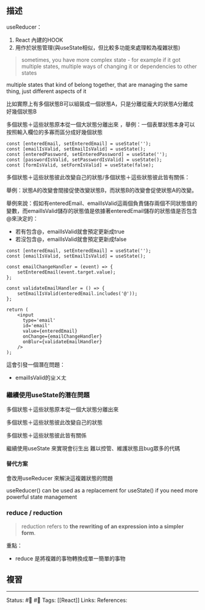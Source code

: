 ## 描述

useReducer：
1. React 內建的HOOK
2. 用作於狀態管理(與useState相似，但比較多功能來處理較為複雜狀態)


> sometimes, you have more complex state - for example if it got multiple states, multiple ways of changing it or dependencies to other states


multiple states that kind of belong together, that are managing the same thing, just different aspects of it

比如實際上有多個狀態B可以組裝成一個狀態A，只是分離從龐大的狀態A分離成好幾個狀態B

  

  

多個狀態＋這些狀態原本從一個大狀態分離出來 ，舉例：一個表單狀態本身可以按照輸入欄位的多寡而區分成好幾個狀態

```
const [enteredEmail, setEnteredEmail] = useState('');
const [emailIsValid, setEmailIsValid] = useState();
const [enteredPassword, setEnteredPassword] = useState('');
const [passwordIsValid, setPasswordIsValid] = useState();
const [formIsValid, setFormIsValid] = useState(false);
```



多個狀態＋這些狀態彼此改變自己的狀態/多個狀態＋這些狀態彼此皆有關係：


舉例：狀態A的改變會間接促使改變狀態B，而狀態B的改變會促使狀態A的改變。


舉例來說：假如有enteredEmail、emailIsValid這兩個負責儲存兩個不同狀態值的變數，而emailIsValid儲存的狀態值是依據著enteredEmail儲存的狀態值是否包含@來決定的：
- 若有包含@，emailIsValid就會預定更新成true
- 若沒包含@，emailIsValid就會預定更新成false
```
const [enteredEmail, setEnteredEmail] = useState('');
const [emailIsValid, setEmailIsValid] = useState();

const emailChangeHandler = (event) => {
	setEnteredEmail(event.target.value);
};

const validateEmailHandler = () => {
	setEmailIsValid(enteredEmail.includes('@'));
};
```

```
return (
	<input 
	  type='email' 
	  id='email'
	  value={enteredEmail}
	  onChange={emailChangeHandler}
	  onBlur={validateEmailHandler}
	/>
);
```

這會引發一個潛在問題：
- emailIsValid的ㄓㄨㄤ


### 繼續使用useState的潛在問題
多個狀態＋這些狀態原本從一個大狀態分離出來

多個狀態＋這些狀態彼此改變自己的狀態

多個狀態＋這些狀態彼此皆有關係

  

繼續使用useState 來實現會衍生出 難以控管、維護狀態且bug眾多的代碼

#### 替代方案

會改用useReducer 來解決這複雜狀態的問題

useReducer() can be used as a replacement for useState() if you need more powerful state management

### reduce / reduction
> reduction refers to **the rewriting of an expression into a simpler form**.

重點：
- reduce 是將複雜的事物轉換成單一簡單的事物

## 複習


---
Status: #🌱 #📓 
Tags:
[[React]]
Links:
References: